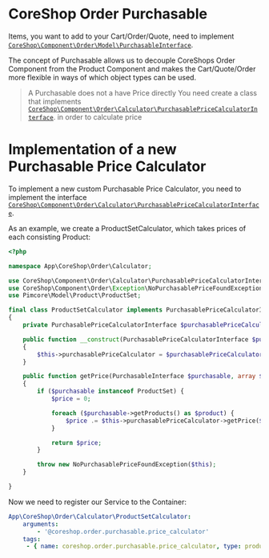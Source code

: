 # CoreShop Order Purchasable

Items, you want to add to your Cart/Order/Quote, need to implement [```CoreShop\Component\Order\Model\PurchasableInterface```](https://github.com/coreshop/CoreShop/blob/master/src/CoreShop/Component/Order/Model/PurchasableInterface.php).

The concept of Purchasable allows us to decouple CoreShops Order Component from the Product Component and makes the Cart/Quote/Order more flexible
in ways of which object types can be used.

> A Purchasable does not a have Price directly
> You need create a class that implements [```CoreShop\Component\Order\Calculator\PurchasablePriceCalculatorInterface```](https://github.com/coreshop/CoreShop/blob/master/src/CoreShop/Component/Order/Calculator/PurchasablePriceCalculatorInterface.php).
> in order to calculate price

# Implementation of a new Purchasable Price Calculator
To implement a new custom Purchasable Price Calculator, you need to implement the interface [```CoreShop\Component\Order\Calculator\PurchasablePriceCalculatorInterface```](https://github.com/coreshop/CoreShop/blob/master/src/CoreShop/Component/Order/Calculator/PurchasablePriceCalculatorInterface.php).

As an example, we create a ProductSetCalculator, which takes prices of each consisting Product:

```php
<?php

namespace App\CoreShop\Order\Calculator;

use CoreShop\Component\Order\Calculator\PurchasablePriceCalculatorInterface;
use CoreShop\Component\Order\Exception\NoPurchasablePriceFoundException;use CoreShop\Component\Order\Model\PurchasableInterface;
use Pimcore\Model\Product\ProductSet;

final class ProductSetCalculator implements PurchasablePriceCalculatorInterface
{
    private PurchasablePriceCalculatorInterface $purchasablePriceCalculator;

    public function __construct(PurchasablePriceCalculatorInterface $purchasablePriceCalculator)
    {
        $this->purchasablePriceCalculator = $purchasablePriceCalculator;
    }

    public function getPrice(PurchasableInterface $purchasable, array $context, bool $includingDiscounts = false): int
    {
        if ($purchasable instanceof ProductSet) {
            $price = 0;

            foreach ($purchasable->getProducts() as $product) {
                $price .= $this->purchasablePriceCalculator->getPrice($product);
            }

            return $price;
        }

        throw new NoPurchasablePriceFoundException($this);
    }

}
```

Now we need to register our Service to the Container:

```yml
App\CoreShop\Order\Calculator\ProductSetCalculator:
    arguments:
        - '@coreshop.order.purchasable.price_calculator'
    tags:
     - { name: coreshop.order.purchasable.price_calculator, type: product_set, priority: 20 }
```
